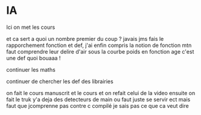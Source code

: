 # IA
Ici on met les cours

et ca sert a quoi un nombre premier du coup ? javais jms fais le rapporchement fonction et def, j'ai enfin compris la notion de fonction
mtn faut comprendre leur delire d'air sous la courbe poids en fonction age c'est une def quoi bouaaa !

continuer les maths

continuer de chercher les def des librairies



on fait le cours manuscrit et le cours et on refait celui de la video ensuite on fait le truk y'a deja des detecteurs de main ou faut juste se servir ect mais faut que jcomprenne
pas contre c compilé je sais pas ce que ca veut dire
